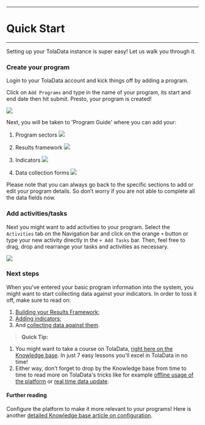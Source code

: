 ****
# Quick Start
---

Setting up your TolaData instance is super easy! Let us walk you through it.

### Create your program

Login to your TolaData account and kick things off by adding a program.

Click on `Add Programs` and type in the name of your program, its start and end date then hit submit. Presto, your program is created!

![](/assets_en/add_program.PNG)

Next, you will be taken to 'Program Guide' where you can add your:

1. Program sectors
![](/assets_en/sectors_guide.png)

2. Results framework
![](/assets_en/RF_guide.png)
3. Indicators
![](/assets_en/indicators_guide.png)
4. Data collection forms
![](/assets_en/form_guide.png)

Please note that you can always go back to the specific sections to add or edit your program details. So don’t worry if you are not able to complete all the data fields now.

### Add activities/tasks 

Next you might want to add activities to your program. Select the `Activities` tab on the Navigation bar and click on the orange `+` button or type your new activity directly in the `+ Add Tasks` bar. Then, feel free to drag, drop and rearrange your tasks and activities as necessary.

![](/assets_en/add_activities_quick_start.PNG)

### Next steps

When you've entered your basic program information into the system, you might want to start collecting data against your indicators. In order to toss it off, make sure to read on:
1. [Building your Results Framework](https://help.toladata.com/en/6-programs/adding-levels.html);
2. [Adding indicators](https://help.toladata.com/en/8-indicators/adding-indicators.html); 
3. And [collecting data against them](https://help.toladata.com/en/8-indicators/linking-evidence-to-collected-data.html).

> **Quick Tip:** 
1. You might want to take a course on TolaData, [right here on the Knowledge base](https://help.toladata.com/en/12-learn-toladata/about-this-course.html). In just 7 easy lessons you'll excel in TolaData in no time!
2. Either way, don't forget to drop by the Knowledge base from time to time to read more on TolaData's tricks like for example [offline usage of the platform](https://help.toladata.com/en/5-navigation/offline-use-of-toladata.html) or [real time data update](https://help.toladata.com/en/11-track/update-data-real-time.html). 

#### Further reading
Configure the platform to make it more relevant to your programs! Here is another [detailed Knowledge base article on configuration](https://help.toladata.com/en/4-manage-users/configuration.html).




